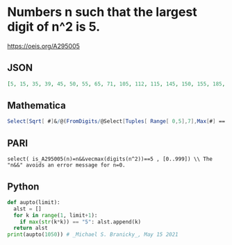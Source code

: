 # Numbers n such that the largest digit of n^2 is 5\.
https://oeis.org/A295005
## JSON
```JSON
[5, 15, 35, 39, 45, 50, 55, 65, 71, 105, 112, 115, 145, 150, 155, 185, 188, 205, 211, 229, 235, 335, 350, 365, 368, 388, 389, 390, 450, 461, 485, 495, 500, 501, 502, 505, 550, 579, 585, 595, 635, 650, 652, 665, 671, 710, 711, 715, 718, 729, 735, 745, 1005, 1015, 1050]
```
## Mathematica
```Mathematica
Select[Sqrt[ #]&/@(FromDigits/@Select[Tuples[ Range[ 0,5],7],Max[#] == 5&]),IntegerQ] (* _Harvey P. Dale_, Sep 23 2021 *)
```
## PARI
```PARI
select( is_A295005(n)=n&&vecmax(digits(n^2))==5 , [0..999]) \\ The "n&&" avoids an error message for n=0.
```
## Python
```Python
def aupto(limit):
  alst = []
  for k in range(1, limit+1):
    if max(str(k*k)) == "5": alst.append(k)
  return alst
print(aupto(1050)) # _Michael S. Branicky_, May 15 2021
```
